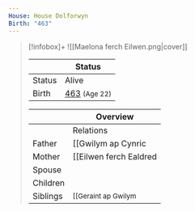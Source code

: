 ```yaml
---
House: House Dolforwyn
Birth: "463"
---
```


> [!infobox]+
> ![[Maelona ferch Eilwen.png|cover]]
>
> || Status   |
> | ---- | ---- |
> |Status| Alive|
> |Birth| [463](463) <small>(Age 22)</small> |
>
> || Overview   |
> | ---- | ---- |
> || Relations   |
> | Father | [[Gwilym ap Cynric|Gwilym ap Cynric]] |
> | Mother | [[Eilwen ferch Ealdred|Eilwen ferch Ealdred]] |
> | Spouse |  |
> | Children| |
> | Siblings | <small>[[Geraint ap Gwilym|Geraint ap Gwilym]] (Older brother), [[Madoc ap Gwilym|Madoc ap Gwilym]] (Younger brother)</small> |


